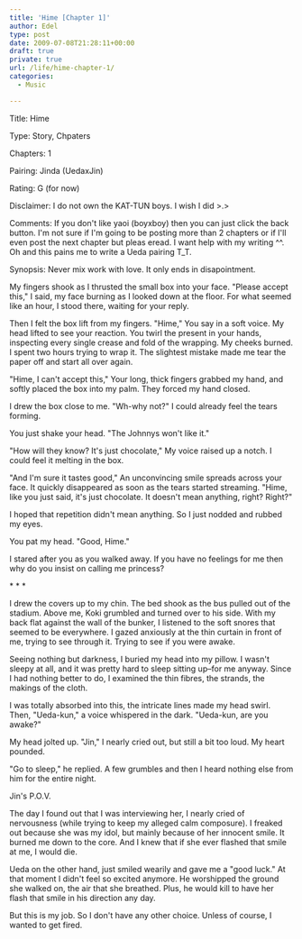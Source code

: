 ```yaml
---
title: 'Hime [Chapter 1]'
author: Edel
type: post
date: 2009-07-08T21:28:11+00:00
draft: true
private: true
url: /life/hime-chapter-1/
categories:
  - Music

---
```

Title: Hime
  
Type: Story, Chpaters
  
Chapters: 1
  
Pairing: Jinda (UedaxJin)
  
Rating: G (for now)
  
Disclaimer: I do not own the KAT-TUN boys. I wish I did >.>
  
Comments: If you don't like yaoi (boyxboy) then you can just click the back button. I'm not sure if I'm going to be posting more than 2 chapters or if I'll even post the next chapter but pleas eread. I want help with my writing ^^. Oh and this pains me to write a Ueda pairing T_T.
  
Synopsis: Never mix work with love. It only ends in disapointment.

My fingers shook as I thrusted the small box into your face. "Please accept this," I said, my face burning as I looked down at the floor. For what seemed like an hour, I stood there, waiting for your reply.

Then I felt the box lift from my fingers. "Hime," You say in a soft voice. My head lifted to see your reaction. You twirl the present in your hands, inspecting every single crease and fold of the wrapping. My cheeks burned. I spent two hours trying to wrap it. The slightest mistake made me tear the paper off and start all over again.

"Hime, I can't accept this," Your long, thick fingers grabbed my hand, and softly placed the box into my palm. They forced my hand closed.

I drew the box close to me. "Wh-why not?" I could already feel the tears forming.

You just shake your head. "The Johnnys won't like it."

"How will they know? It's just chocolate," My voice raised up a notch. I could feel it melting in the box.

"And I'm sure it tastes good," An unconvincing smile spreads across your face. It quickly disappeared as soon as the tears started streaming. "Hime, like you just said, it's just chocolate. It doesn't mean anything, right? Right?"

I hoped that repetition didn't mean anything. So I just nodded and rubbed my eyes.

You pat my head. "Good, Hime."

I stared after you as you walked away. If you have no feelings for me then why do you insist on calling me princess?

\* \* *

I drew the covers up to my chin. The bed shook as the bus pulled out of the stadium. Above me, Koki grumbled and turned over to his side. With my back flat against the wall of the bunker, I listened to the soft snores that seemed to be everywhere. I gazed anxiously at the thin curtain in front of me, trying to see through it. Trying to see if you were awake.

Seeing nothing but darkness, I buried my head into my pillow. I wasn't sleepy at all, and it was pretty hard to sleep sitting up&#8211;for me anyway. Since I had nothing better to do, I examined the thin fibres, the strands, the makings of the cloth.

I was totally absorbed into this, the intricate lines made my head swirl. Then, "Ueda-kun," a voice whispered in the dark. "Ueda-kun, are you awake?"

My head jolted up. "Jin," I nearly cried out, but still a bit too loud. My heart pounded.

"Go to sleep," he replied. A few grumbles and then I heard nothing else from him for the entire night.

Jin's P.O.V.

The day I found out that I was interviewing her, I nearly cried of nervousness (while trying to keep my alleged calm composure). I freaked out because she was my idol, but mainly because of her innocent smile. It burned me down to the core. And I knew that if she ever flashed that smile at me, I would die.

Ueda on the other hand, just smiled wearily and gave me a "good luck." At that moment I didn't feel so excited anymore. He worshipped the ground she walked on, the air that she breathed. Plus, he would kill to have her flash that smile in his direction any day.

But this is my job. So I don't have any other choice. Unless of course, I wanted to get fired.


